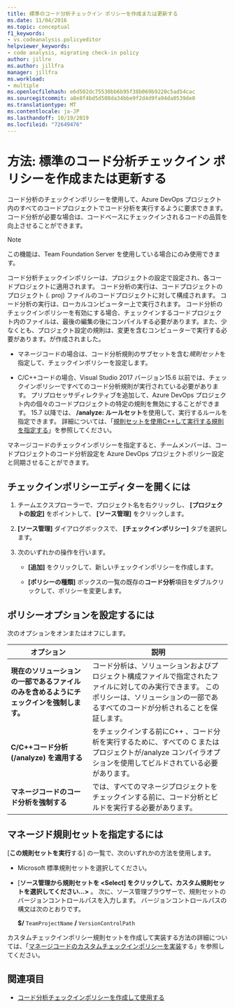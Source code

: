 ```yaml
---
title: 標準のコード分析チェックイン ポリシーを作成または更新する
ms.date: 11/04/2016
ms.topic: conceptual
f1_keywords:
- vs.codeanalysis.policyeditor
helpviewer_keywords:
- code analysis, migrating check-in policy
author: jillre
ms.author: jillfra
manager: jillfra
ms.workload:
- multiple
ms.openlocfilehash: e6d502dc75530bb6b95f38b069b9220c5ad54cac
ms.sourcegitcommit: a8e8f4bd5d508da34bbe9f2d4d9fa94da0539de0
ms.translationtype: MT
ms.contentlocale: ja-JP
ms.lasthandoff: 10/19/2019
ms.locfileid: "72649476"
---
```

# <a name="how-to-create-or-update-standard-code-analysis-check-in-policies"></a>方法: 標準のコード分析チェックイン ポリシーを作成または更新する

コード分析のチェックインポリシーを使用して、Azure DevOps プロジェクト内のすべてのコードプロジェクトでコード分析を実行するように要求できます。 コード分析が必要な場合は、コードベースにチェックインされるコードの品質を向上させることができます。

> [!NOTE]
> この機能は、Team Foundation Server を使用している場合にのみ使用できます。

コード分析チェックインポリシーは、プロジェクトの設定で設定され、各コードプロジェクトに適用されます。 コード分析の実行は、コードプロジェクトのプロジェクト (. proj) ファイルのコードプロジェクトに対して構成されます。 コード分析の実行は、ローカルコンピューター上で実行されます。 コード分析のチェックインポリシーを有効にする場合、チェックインするコードプロジェクト内のファイルは、最後の編集の後にコンパイルする必要があります。また、少なくとも、プロジェクト設定の規則は、変更を含むコンピューターで実行する必要があります。が作成されました。

- マネージコードの場合は、コード分析規則のサブセットを含む*規則セット*を指定して、チェックインポリシーを設定します。

- C/C++コードの場合、Visual Studio 2017 バージョン15.6 以前では、チェックインポリシーですべてのコード分析規則が実行されている必要があります。 プリプロセッサディレクティブを追加して、Azure DevOps プロジェクト内の個々のコードプロジェクトの特定の規則を無効にすることができます。 15.7 以降では、 **/analyze: ルールセット**を使用して、実行するルールを指定できます。 詳細については、「[規則セットを使用C++して実行する規則を指定する](using-rule-sets-to-specify-the-cpp-rules-to-run.md)」を参照してください。

マネージコードのチェックインポリシーを指定すると、チームメンバーは、コードプロジェクトのコード分析設定を Azure DevOps プロジェクトポリシー設定と同期させることができます。

## <a name="to-open-the-check-in-policy-editor"></a>チェックインポリシーエディターを開くには

1. チームエクスプローラーで、プロジェクト名を右クリックし、 **[プロジェクトの設定]** をポイントして、 **[ソース管理]** をクリックします。

1. **[ソース管理]** ダイアログボックスで、 **[チェックインポリシー]** タブを選択します。

1. 次のいずれかの操作を行います。

    - **[追加]** をクリックして、新しいチェックインポリシーを作成します。

    - **[ポリシーの種類]** ボックスの一覧の既存の**コード分析**項目をダブルクリックして、ポリシーを変更します。

## <a name="to-set-policy-options"></a>ポリシーオプションを設定するには

次のオプションをオンまたはオフにします。

|オプション|説明|
|------------|-----------------|
|**現在のソリューションの一部であるファイルのみを含めるようにチェックインを強制します。**|コード分析は、ソリューションおよびプロジェクト構成ファイルで指定されたファイルに対してのみ実行できます。 このポリシーは、ソリューションの一部であるすべてのコードが分析されることを保証します。|
|**C/C++コード分析 (/analyze) を適用する**|をチェックインする前にC++ 、コード分析を実行するために、すべての C またはプロジェクトが/analyze コンパイラオプションを使用してビルドされている必要があります。|
|**マネージコードのコード分析を強制する**|では、すべてのマネージプロジェクトをチェックインする前に、コード分析とビルドを実行する必要があります。|

## <a name="to-specify-a-managed-rule-set"></a>マネージド規則セットを指定するには

[**この規則セットを実行**する] の一覧で、次のいずれかの方法を使用します。

- Microsoft 標準規則セットを選択してください。

- [**ソース管理から規則セットを \<Select] をクリックして、カスタム規則セットを選択してください...>** 。 次に、ソース管理ブラウザーで、規則セットのバージョンコントロールパスを入力します。 バージョンコントロールパスの構文は次のとおりです。

   **$/** `TeamProjectName` **/** `VersionControlPath`

カスタムチェックインポリシー規則セットを作成して実装する方法の詳細については、「[マネージコードのカスタムチェックインポリシーを実装](../code-quality/implementing-custom-code-analysis-check-in-policies-for-managed-code.md)する」を参照してください。

## <a name="see-also"></a>関連項目

- [コード分析チェックインポリシーを作成して使用する](../code-quality/how-to-create-or-update-standard-code-analysis-check-in-policies.md)

